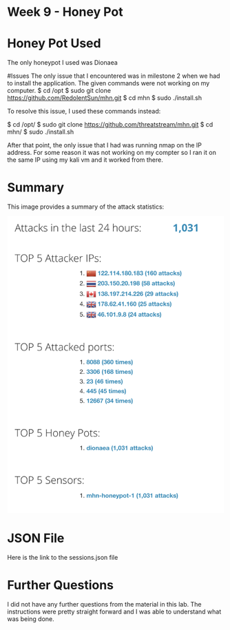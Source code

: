 # Week 9 - Honey Pot

# Honey Pot Used
The only honeypot I used was Dionaea

#Issues
The only issue that I encountered was in milestone 2 when we had to install the application.
The given commands were not working on my computer.
$ cd /opt
$ sudo git clone https://github.com/RedolentSun/mhn.git
$ cd mhn
$ sudo ./install.sh

To resolve this issue, I used these commands instead:

$ cd /opt/
$ sudo git clone https://github.com/threatstream/mhn.git
$ cd mhn/
$ sudo ./install.sh

After that point, the only issue that I had was running nmap on the IP address. For some reason it was not working on my compter so I ran it on the same IP using my kali vm and it worked from there.

# Summary

This image provides a summary of the attack statistics:

<img src="https://github.com/amangarg1003/netsec_week9_homework/blob/master/SummaryStats.png" width=800>

# JSON File
Here is the link to the sessions.json file

# Further Questions
I did not have any further questions from the material in this lab. The instructions were pretty straight forward and I was able to understand what was being done.
